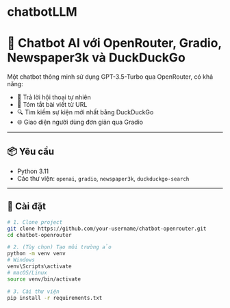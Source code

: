 # chatbotLLM
# 🤖 Chatbot AI với OpenRouter, Gradio, Newspaper3k và DuckDuckGo

Một chatbot thông minh sử dụng GPT-3.5-Turbo qua OpenRouter, có khả năng:
- 💬 Trả lời hội thoại tự nhiên
- 📰 Tóm tắt bài viết từ URL
- 🔍 Tìm kiếm sự kiện mới nhất bằng DuckDuckGo
- 🌐 Giao diện người dùng đơn giản qua Gradio

---

## 📦 Yêu cầu

- Python 3.11
- Các thư viện: `openai`, `gradio`, `newspaper3k`, `duckduckgo-search`

---

## 🔧 Cài đặt

```bash
# 1. Clone project
git clone https://github.com/your-username/chatbot-openrouter.git
cd chatbot-openrouter

# 2. (Tùy chọn) Tạo môi trường ảo
python -m venv venv
# Windows
venv\Scripts\activate
# macOS/Linux
source venv/bin/activate

# 3. Cài thư viện
pip install -r requirements.txt
